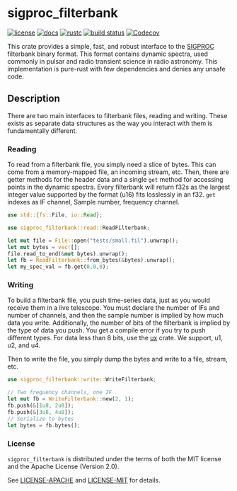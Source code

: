 # sigproc_filterbank

[![license](https://img.shields.io/badge/license-Apache--2.0_OR_MIT-blue?style=flat-square)](#license)
[![docs](https://img.shields.io/docsrs/sigproc_filterbank?logo=rust&style=flat-square)](https://docs.rs/sigproc_filterbank/latest/sigproc_filterbank/index.html)
[![rustc](https://img.shields.io/badge/rustc-1.57+-blue?style=flat-square&logo=rust)](https://www.rust-lang.org)
[![build status](https://img.shields.io/github/actions/workflow/status/kiranshila/sigproc_filterbank/ci.yml?branch=main&style=flat-square&logo=github)](https://github.com/kiranshila/sigproc_filterbank/actions)
[![Codecov](https://img.shields.io/codecov/c/github/kiranshila/sigproc_filterbank?style=flat-square)](https://app.codecov.io/gh/kiranshila/sigproc_filterbank)

This crate provides a simple, fast, and robust interface to the
[SIGPROC](https://sigproc.sourceforge.net/) filterbank binary format. This
format contains dynamic spectra, used commonly in pulsar and radio transient
science in radio astronomy. This implementation is pure-rust with few
dependencies and denies any unsafe code.

## Description

There are two main interfaces to filterbank files, reading and writing. These
exists as separate data structures as the way you interact with them is
fundamentally different.

### Reading

To read from a filterbank file, you simply need a slice of bytes. This can come
from a memory-mapped file, an incoming stream, etc. Then, there are getter
methods for the header data and a single `get` method for accessing points in
the dynamic spectra. Every filterbank will return f32s as the largest integer
value supported by the format (u16) fits losslessly in an f32. `get` indexes as
IF channel, Sample number, frequency channel.

```rust
use std::{fs::File, io::Read};

use sigproc_filterbank::read::ReadFilterbank;

let mut file = File::open("tests/small.fil").unwrap();
let mut bytes = vec![];
file.read_to_end(&mut bytes).unwrap();
let fb = ReadFilterbank::from_bytes(&bytes).unwrap();
let my_spec_val = fb.get(0,0,0);
```

### Writing

To build a filterbank file, you push time-series data, just as you would receive
them in a live telescope. You must declare the number of IFs and number of
channels, and then the sample number is implied by how much data you write.
Additionally, the number of bits of the filterbank is implied by the type of
data you push. You get a compile error if you try to push different types. For
data less than 8 bits, use the [ux](https://crates.io/crates/ux) crate. We
support, u1, u2, and u4.

Then to write the file, you simply dump the bytes and write to a file, stream, etc.

```rust
use sigproc_filterbank::write::WriteFilterbank;

// Two frequency channels, one IF
let mut fb = WriteFilterbank::new(2, 1);
fb.push(&[1u8, 2u8]);
fb.push(&[3u8, 4u8]);
// Serialize to bytes
let bytes = fb.bytes();
```

### License

`sigproc_filterbank` is distributed under the terms of both the MIT license and the Apache License (Version 2.0).

See [LICENSE-APACHE](LICENSE-APACHE) and [LICENSE-MIT](LICENSE-MIT) for details.
